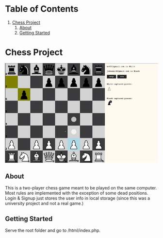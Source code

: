 
# Table of Contents

1.  [Chess Project](#org35fb693)
    1.  [About](#org912a82f)
    2.  [Getting Started](#orgd728280)


<a id="org35fb693"></a>

# Chess Project

![img](./assets/chess-screen.png)


<a id="org912a82f"></a>

## About

This is a two-player chess game meant to be played on the same computer. Most rules are implemented with the exception of some dead positions. Login & Signup just stores the user info in local storage (since this was a university project and not a real game.)


<a id="orgd728280"></a>

## Getting Started

Serve the root folder and go to /html/index.php.
